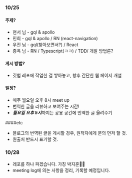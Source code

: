 ### 10/25

#### 주제?

- 현서 님 - gql & apollo
- 민희 - gql & apollo / RN (react-navigation) 
- 우전 님 - gql(찾아보면서?) / React
- 종옥 님 - RN / Typescript(ㅋㅋ) / TDD/ 개발 방법론?

#### 게시 방법?

- 깃헙 레포에 작업한 걸 쌓아놓고, 향후 간단한 웹 페이지 개설

#### 일정?

- 매주 월요일 오후 8시 meet up
- 번역한 글을 리뷰하고 보여주는 시간!
- ***월요일 오후 5시***까지는 공용 공간에 번역한 글 올려주기

####etc

- 블로그의 번역된 글을 게시할 경우, 원작자에게 문의 먼저 할 것.
- 원출처 반드시 표기할 것.



### 10/28

- 레포를 하나 파겠습니다. 가칭 박지훈🤣🤣
- meeting log에 의논 사항을 정리, 기록할 예정입니다.

